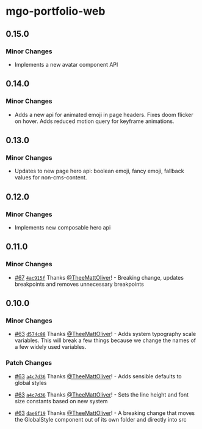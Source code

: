 # mgo-portfolio-web

## 0.15.0

### Minor Changes

- Implements a new avatar component API

## 0.14.0

### Minor Changes

- Adds a new api for animated emoji in page headers. Fixes doom flicker on hover. Adds reduced motion query for keyframe animations.

## 0.13.0

### Minor Changes

- Updates to new page hero api: boolean emoji, fancy emoji, fallback values for non-cms-content.

## 0.12.0

### Minor Changes

- Implements new composable hero api

## 0.11.0

### Minor Changes

- [#67](https://github.com/TheeMattOliver/mattoliver/pull/67) [`4ac915f`](https://github.com/TheeMattOliver/mattoliver/commit/4ac915fdcb41bed58b69729523e6810e1f45ab9c) Thanks [@TheeMattOliver](https://github.com/TheeMattOliver)! - Breaking change, updates breakpoints and removes unnecessary breakpoints

## 0.10.0

### Minor Changes

- [#63](https://github.com/TheeMattOliver/mattoliver/pull/63) [`d574c88`](https://github.com/TheeMattOliver/mattoliver/commit/d574c88025c7d66c5f7064c52a0137175666f802) Thanks [@TheeMattOliver](https://github.com/TheeMattOliver)! - Adds system typography scale variables. This will break a few things because we change the names of a few widely used variables.

### Patch Changes

- [#63](https://github.com/TheeMattOliver/mattoliver/pull/63) [`a4c7d36`](https://github.com/TheeMattOliver/mattoliver/commit/a4c7d364e79f5399f8dee34a63036892007c8e60) Thanks [@TheeMattOliver](https://github.com/TheeMattOliver)! - Adds sensible defaults to global styles

* [#63](https://github.com/TheeMattOliver/mattoliver/pull/63) [`a4c7d36`](https://github.com/TheeMattOliver/mattoliver/commit/a4c7d364e79f5399f8dee34a63036892007c8e60) Thanks [@TheeMattOliver](https://github.com/TheeMattOliver)! - Sets the line height and font size constants based on new system

- [#63](https://github.com/TheeMattOliver/mattoliver/pull/63) [`dae6f19`](https://github.com/TheeMattOliver/mattoliver/commit/dae6f191c2f1338d52a7405c43232bea030da8c2) Thanks [@TheeMattOliver](https://github.com/TheeMattOliver)! - A breaking change that moves the GlobalStyle component out of its own folder and directly into src
